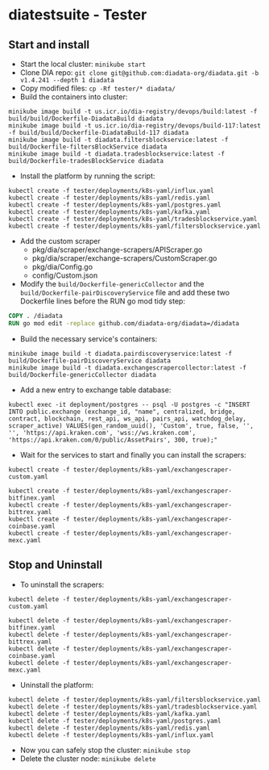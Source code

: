 # diatestsuite - Tester

## Start and install

* Start the local cluster: `minikube start`
* Clone DIA repo: `git clone git@github.com:diadata-org/diadata.git -b v1.4.241 --depth 1 diadata`
* Copy modified files: `cp -Rf tester/* diadata/`
* Build the containers into cluster:

```shell
minikube image build -t us.icr.io/dia-registry/devops/build:latest -f build/build/Dockerfile-DiadataBuild diadata
minikube image build -t us.icr.io/dia-registry/devops/build-117:latest -f build/build/Dockerfile-DiadataBuild-117 diadata
minikube image build -t diadata.filtersblockservice:latest -f build/Dockerfile-filtersBlockService diadata
minikube image build -t diadata.tradesblockservice:latest -f build/Dockerfile-tradesBlockService diadata
```

* Install the platform by running the script:

```shell
kubectl create -f tester/deployments/k8s-yaml/influx.yaml
kubectl create -f tester/deployments/k8s-yaml/redis.yaml
kubectl create -f tester/deployments/k8s-yaml/postgres.yaml
kubectl create -f tester/deployments/k8s-yaml/kafka.yaml
kubectl create -f tester/deployments/k8s-yaml/tradesblockservice.yaml
kubectl create -f tester/deployments/k8s-yaml/filtersblockservice.yaml
```

* Add the custom scraper
  * pkg/dia/scraper/exchange-scrapers/APIScraper.go
  * pkg/dia/scraper/exchange-scrapers/CustomScraper.go
  * pkg/dia/Config.go
  * config/Custom.json
* Modify the `build/Dockerfile-genericCollector` and the `build/Dockerfile-pairDiscoveryService` file and add these two Dockerfile lines before the RUN go mod tidy step:

```dockerfile
COPY . /diadata
RUN go mod edit -replace github.com/diadata-org/diadata=/diadata
```

* Build the necessary service's containers:

```shell
minikube image build -t diadata.pairdiscoveryservice:latest -f build/Dockerfile-pairDiscoveryService diadata
minikube image build -t diadata.exchangescrapercollector:latest -f build/Dockerfile-genericCollector diadata
```

* Add a new entry to exchange table database:

```shell
kubectl exec -it deployment/postgres -- psql -U postgres -c "INSERT INTO public.exchange (exchange_id, "name", centralized, bridge, contract, blockchain, rest_api, ws_api, pairs_api, watchdog_delay, scraper_active) VALUES(gen_random_uuid(), 'Custom', true, false, '', '', 'https://api.kraken.com', 'wss://ws.kraken.com', 'https://api.kraken.com/0/public/AssetPairs', 300, true);"
```

* Wait for the services to start and finally you can install the scrapers:

```shell
kubectl create -f tester/deployments/k8s-yaml/exchangescraper-custom.yaml

kubectl create -f tester/deployments/k8s-yaml/exchangescraper-bitfinex.yaml
kubectl create -f tester/deployments/k8s-yaml/exchangescraper-bittrex.yaml
kubectl create -f tester/deployments/k8s-yaml/exchangescraper-coinbase.yaml
kubectl create -f tester/deployments/k8s-yaml/exchangescraper-mexc.yaml
```

## Stop and Uninstall

* To uninstall the scrapers:

```shell
kubectl delete -f tester/deployments/k8s-yaml/exchangescraper-custom.yaml

kubectl delete -f tester/deployments/k8s-yaml/exchangescraper-bitfinex.yaml
kubectl delete -f tester/deployments/k8s-yaml/exchangescraper-bittrex.yaml
kubectl delete -f tester/deployments/k8s-yaml/exchangescraper-coinbase.yaml
kubectl delete -f tester/deployments/k8s-yaml/exchangescraper-mexc.yaml
```

* Uninstall the platform:

```shell
kubectl delete -f tester/deployments/k8s-yaml/filtersblockservice.yaml
kubectl delete -f tester/deployments/k8s-yaml/tradesblockservice.yaml
kubectl delete -f tester/deployments/k8s-yaml/kafka.yaml
kubectl delete -f tester/deployments/k8s-yaml/postgres.yaml
kubectl delete -f tester/deployments/k8s-yaml/redis.yaml
kubectl delete -f tester/deployments/k8s-yaml/influx.yaml
```

* Now you can safely stop the cluster: `minikube stop`
* Delete the cluster node: `minikube delete`